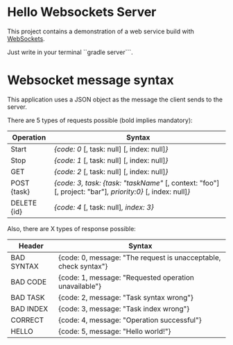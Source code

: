 # Hello Websockets Server 
This project contains a demonstration of a web service build with [WebSockets](https://tyrus.java.net/). 

Just write in your terminal ``gradle server```.

# Websocket message syntax

This application uses a JSON object as the message the client sends to the server.

There are 5 types of requests possible (bold implies mandatory):

| Operation | Syntax |
| ------------- | ------------- |
| Start | *{code: 0* [, task: null] [, index: null]*}* |
| Stop | *{code: 1* [, task: null] [, index: null]*}* |
| GET | *{code: 2* [, task: null] [, index: null]*}* |
| POST {task} | *{code: 3, task: {task: "taskName"* [, context: "foo"] [, project: "bar"]*, priority:0}* [, index: null]*}* |
| DELETE {id} | *{code: 4* [, task: null]*, index: 3}* |

Also, there are X types of response possible:

| Header | Syntax |
| ------------- | ------------- |
| BAD SYNTAX | {code: 0, message: "The request is unacceptable, check syntax"} |
| BAD CODE | {code: 1, message: "Requested operation unavailable"} |
| BAD TASK | {code: 2, message: "Task syntax wrong"} |
| BAD INDEX | {code: 3, message: "Task index wrong"} |
| CORRECT | {code: 4, message: "Operation successful"} |
| HELLO | {code: 5, message: "Hello world!"} |
